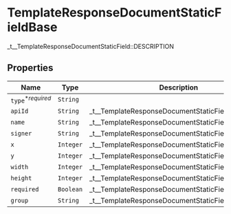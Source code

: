 

# TemplateResponseDocumentStaticFieldBase

_t__TemplateResponseDocumentStaticField::DESCRIPTION

## Properties

| Name | Type | Description | Notes |
|------------ | ------------- | ------------- | -------------|
| `type`<sup>*_required_</sup> | ```String``` |    |  |
| `apiId` | ```String``` |  _t__TemplateResponseDocumentStaticField::API_ID  |  |
| `name` | ```String``` |  _t__TemplateResponseDocumentStaticField::NAME  |  |
| `signer` | ```String``` |  _t__TemplateResponseDocumentStaticField::SIGNER  |  |
| `x` | ```Integer``` |  _t__TemplateResponseDocumentStaticField::X  |  |
| `y` | ```Integer``` |  _t__TemplateResponseDocumentStaticField::Y  |  |
| `width` | ```Integer``` |  _t__TemplateResponseDocumentStaticField::WIDTH  |  |
| `height` | ```Integer``` |  _t__TemplateResponseDocumentStaticField::HEIGHT  |  |
| `required` | ```Boolean``` |  _t__TemplateResponseDocumentStaticField::REQUIRED  |  |
| `group` | ```String``` |  _t__TemplateResponseDocumentStaticField::GROUP  |  |



